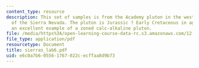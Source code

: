 ```yaml
---
content_type: resource
description: This set of samples is from the Academy pluton in the western foothills
  of the Sierra Nevada. The pluton is Jurassic ? Early Cretaceous in age and represents
  an excellent example of a zoned calc-alkaline pluton.
file: /media/https%3A/open-learning-course-data-rc.s3.amazonaws.com/12-490-advanced-igneous-petrology-fall-2005/e6c0a7b605561767022cecffaa8d9b73_sierras_lab6.pdf
file_type: application/pdf
resourcetype: Document
title: sierras_lab6.pdf
uid: e6c0a7b6-0556-1767-022c-ecffaa8d9b73
---
```

